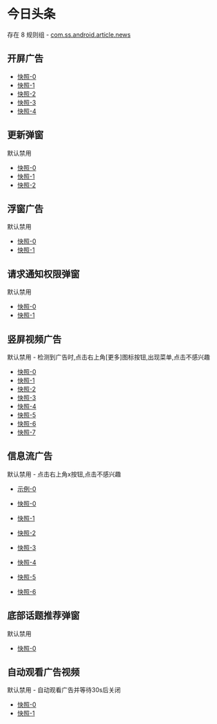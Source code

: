 # 今日头条

存在 8 规则组 - [com.ss.android.article.news](/src/apps/com.ss.android.article.news.ts)

## 开屏广告

- [快照-0](https://i.gkd.li/import/12684954)
- [快照-1](https://i.gkd.li/import/12754759)
- [快照-2](https://i.gkd.li/import/12840189)
- [快照-3](https://i.gkd.li/import/13174224)
- [快照-4](https://i.gkd.li/import/13402688)

## 更新弹窗

默认禁用

- [快照-0](https://i.gkd.li/import/12685000)
- [快照-1](https://i.gkd.li/import/12840104)
- [快照-2](https://i.gkd.li/import/13316081)

## 浮窗广告

默认禁用

- [快照-0](https://i.gkd.li/import/13262675)
- [快照-1](https://i.gkd.li/import/13274622)

## 请求通知权限弹窗

默认禁用

- [快照-0](https://i.gkd.li/import/12706699)
- [快照-1](https://i.gkd.li/import/12840217)

## 竖屏视频广告

默认禁用 - 检测到广告时,点击右上角[更多]图标按钮,出现菜单,点击不感兴趣

- [快照-0](https://i.gkd.li/import/12679277)
- [快照-1](https://i.gkd.li/import/12679280)
- [快照-2](https://i.gkd.li/import/12733282)
- [快照-3](https://i.gkd.li/import/12763251)
- [快照-4](https://i.gkd.li/import/12763252)
- [快照-5](https://i.gkd.li/import/12733281)
- [快照-6](https://i.gkd.li/import/13185633)
- [快照-7](https://i.gkd.li/import/13186082)

## 信息流广告

默认禁用 - 点击右上角x按钮,点击不感兴趣

- [示例-0](https://user-images.githubusercontent.com/44717382/273436460-cf007525-81ce-418b-ac05-3bfd75a627fe.gif)

- [快照-0](https://i.gkd.li/import/12733098)
- [快照-1](https://i.gkd.li/import/12755264)
- [快照-2](https://i.gkd.li/import/12836272)
- [快照-3](https://i.gkd.li/import/12840162)
- [快照-4](https://i.gkd.li/import/13093576)
- [快照-5](https://i.gkd.li/import/12733152)
- [快照-6](https://i.gkd.li/import/12755265)

## 底部话题推荐弹窗

默认禁用

- [快照-0](https://i.gkd.li/import/12706699)

## 自动观看广告视频

默认禁用 - 自动观看广告并等待30s后关闭

- [快照-0](https://i.gkd.li/import/13402468)
- [快照-1](https://i.gkd.li/import/13402480)

